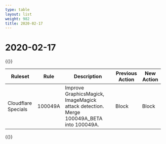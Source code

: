 ```yaml
---
type: table
layout: list
weight: 982
title: 2020-02-17
---
```


# 2020-02-17

{{<table-wrap>}}<table style="width: 100%">

<thead>
  <tr>
    <th>Ruleset</th>
    <th>Rule</th>
    <th>Description</th>
    <th>Previous Action</th>
    <th>New Action</th>
  </tr>
</thead>
<tbody>
  <tr>
    <td>Cloudflare Specials</td>
    <td>100049A</td>
    <td>Improve GraphicsMagick, ImageMagick attack detection. Merge 100049A_BETA into 100049A.</td>
    <td>Block</td>
    <td>Block</td>
  </tr>
</tbody>

</table>{{</table-wrap>}}
